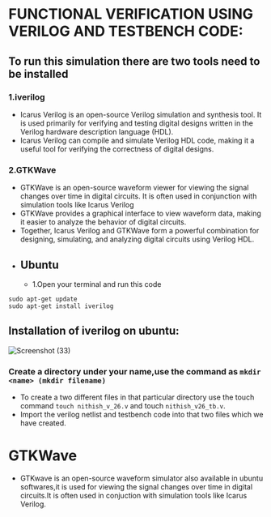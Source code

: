 # FUNCTIONAL VERIFICATION USING VERILOG AND TESTBENCH CODE:
## To run this simulation there are two tools need to be installed
### 1.iverilog
- Icarus Verilog is an open-source Verilog simulation and synthesis tool. It is used primarily for verifying and testing digital designs written in the Verilog hardware description language (HDL).
- Icarus Verilog can compile and simulate Verilog HDL code, making it a useful tool for verifying the correctness of digital designs.
### 2.GTKWave
- GTKWave is an open-source waveform viewer for viewing the signal changes over time in digital circuits. It is often used in conjunction with simulation tools like Icarus Verilog
- GTKWave provides a graphical interface to view waveform data, making it easier to analyze the behavior of digital circuits.
- Together, Icarus Verilog and GTKWave form a powerful combination for designing, simulating, and analyzing digital circuits using Verilog HDL.
- ## Ubuntu
   - 1.Open your terminal and run this code
```
sudo apt-get update
sudo apt-get install iverilog
```
## Installation of iverilog on ubuntu:

![Screenshot (33)](https://github.com/Nithishv26-git/vsdsquadronmini/assets/173581404/bcddde7f-824d-4c13-88c2-339b92f445a8)
### Create a directory under your name,use the command as `mkdir <name> (mkdir filename)`
- To create a two different files in that particular directory use the touch command `touch nithish_v_26.v` and touch `nithish_v26_tb.v`.
- Import the verilog netlist and testbench code into that two files which we have created.
# GTKWave
- GTKwave is an open-source waveform simulator also available in ubuntu softwares,it is used for viewing the signal changes over time in digital circuits.It is often used in conjuction with simulation tools like Icarus Verilog.

